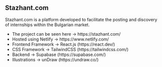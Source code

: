 <h2><b>Stazhant.com</b></h2>
<p>
  Stazhant.com is a platform developed to facilitate the posting and discovery of internships within the Bulgarian market.
</p>

<p>
  <ul>
     <li>The project can be seen here -> https://stazhant.com/</li>
     <li>Hosted using Netlify -> https://www.netlify.com/</li>
     <li>Frontend Framework -> React.js (https://react.dev/)</li>
     <li>CSS Framework -> TailwindCSS (https://tailwindcss.com/)</li>
     <li>Backend -> Supabase (https://supabase.com/)</li> 
     <li>Illustrations -> unDraw (https://undraw.co/)</li>  
  </ul>
</p>

